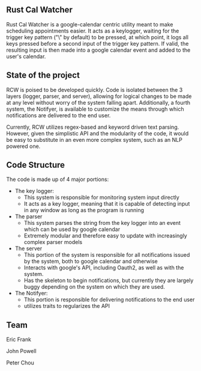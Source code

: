 ## Rust Cal Watcher

Rust Cal Watcher is a google-calendar centric utility meant to make scheduling appointments easier. It acts as a keylogger, waiting for the trigger key pattern ("\\" by default) to be pressed, at which point, it logs all keys pressed before a second input of the trigger key pattern. If valid, the resulting input is then made into a google calendar event and added to the user's calendar.

## State of the project

RCW is poised to be developed quickly. Code is isolated between the 3 layers (logger, parser, and server), allowing for logical changes to be made at any level without worry of the system falling apart. Additionally, a fourth system, the Notifyer, is available to customize the means through which notifications are delivered to the end user.

Currently, RCW utilizes regex-based and keyword driven text parsing. However, given the simplistic API and the modularity of the code, it would be easy to substitute in an even more complex system, such as an NLP powered one.

## Code Structure

The code is made up of 4 major portions:
* The key logger:
  * This system is responsible for monitoring system input directly
  * It acts as a key logger, meaning that it is capable of detecting input in any window as long as the program is running
* The parser
  * This system parses the string from the key logger into an event which can be used by google calendar
  * Extremely modular and therefore easy to update with increasingly complex parser models
* The server
  * This portion of the system is responsible for all notifications issued by the system, both to google calendar and otherwise
  * Interacts with google's API, including Oauth2, as well as with the system.
  * Has the skeleton to begin notifications, but currently they are largely buggy depending on the system on which they are used.
* The Notifyer:
  * This portion is responsible for delivering notifications to the end user
  * utilizes traits to regularizes the API
  
## Team

Eric Frank

John Powell

Peter Chou
